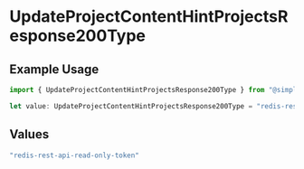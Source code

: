 # UpdateProjectContentHintProjectsResponse200Type

## Example Usage

```typescript
import { UpdateProjectContentHintProjectsResponse200Type } from "@simplesagar/vercel/models/updateprojectop.js";

let value: UpdateProjectContentHintProjectsResponse200Type = "redis-rest-api-read-only-token";
```

## Values

```typescript
"redis-rest-api-read-only-token"
```